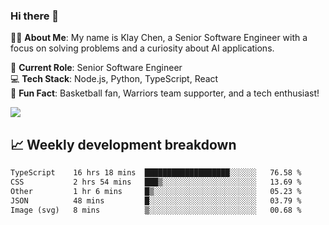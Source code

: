 ### Hi there 👋

👨‍💻 **About Me**: My name is Klay Chen, a Senior Software Engineer with a focus on solving problems and a curiosity about AI applications.

💼 **Current Role**: Senior Software Engineer  
💻 **Tech Stack**: Node.js, Python, TypeScript, React  
🏀 **Fun Fact**: Basketball fan, Warriors team supporter, and a tech enthusiast!

<img align="center" src="https://github-readme-stats.vercel.app/api?username=nameczz&show_icons=true&hide_title=true&theme=dracula" />

## 📈 Weekly development breakdown

<!--START_SECTION:waka-->

```txt
TypeScript    16 hrs 18 mins  ███████████████████░░░░░░   76.58 %
CSS           2 hrs 54 mins   ███▒░░░░░░░░░░░░░░░░░░░░░   13.69 %
Other         1 hr 6 mins     █▒░░░░░░░░░░░░░░░░░░░░░░░   05.23 %
JSON          48 mins         █░░░░░░░░░░░░░░░░░░░░░░░░   03.79 %
Image (svg)   8 mins          ▒░░░░░░░░░░░░░░░░░░░░░░░░   00.68 %
```

<!--END_SECTION:waka-->
